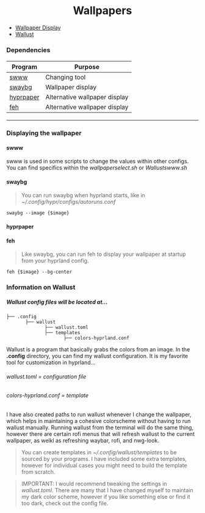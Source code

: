 <h1 align=center>
Wallpapers
</h1>

- [Wallpaper Display](#Displaying-the-wallpaper)
- [Wallust](#Information-on-Wallust)

### Dependencies

<h4 align=center>

| Program                                                            | Purpose                         |
|--------------------------------------------------------------------|---------------------------------|
| [swww](#swww)                                                      | Changing tool                   |
| [swaybg](#swaybg)                                                  | Wallpaper display               |
| [hyprpaper](#hyprpaper)                                            | Alternative wallpaper display   |
| [feh](#feh)                                                        | Alternative wallpaper display   |

</h4>


---


### Displaying the wallpaper

#### swww

swww is used in some scripts to change the values within other configs. You can find specifics within the *wallpaperselect.sh* or *Wallustswww.sh*

#### swaybg

> You can run swaybg when hyprland starts, like in *~/.config/hypr/configs/autoruns.conf*

```
swaybg --image {$image}
```

#### hyprpaper

#### feh

> Like swaybg, you can run feh to display your wallpaper at startup from your hyprland config.

```
feh {$image} --bg-center
```

### Information on Wallust

##### Wallust config files will be located at...
```
├── .config
       ├── wallust
              ├── wallust.toml
              ├── templates
                     ├── colors-hyprland.conf
```

Wallust is a program that basically grabs the colors from an image. In the **.config** directory, you can find my wallust configuration. It is my favorite tool for customization in hyprland... 

###### wallust.toml = configuration file
###### colors-hyprland.conf = template

<p>
  I have also created paths to run wallust whenever I change the wallpaper, which helps in maintaining a cohesive colorscheme without having to run wallust manually. Running wallust from the terminal will do the same thing, however there are certain rofi menus that will refresh wallust to the current wallpaper, as welkl as refreshing waybar, rofi, and nwg-look.
</p>

> You can create templates in *~/.config/wallust/templates* to be sourced by your programs. I have included some extra templates, however for individual cases you might need to build the template from scratch.

> IMPORTANT:  I would recommend tweaking the settings in *wallust.toml*. There are many that I have changed myself to maintain my dark color scheme, however if you like something else or find it too dark, check out the config file.

